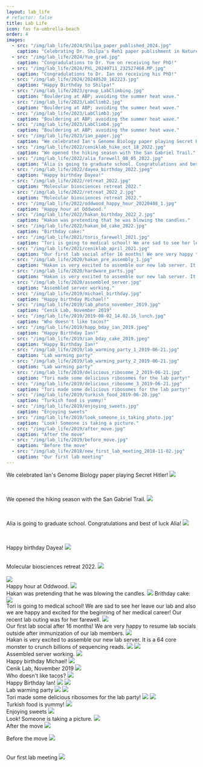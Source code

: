 ```yaml
---
layout: lab_life
# refactor: false
title: Lab Life
icon: fas fa-umbrella-beach
order: 4
images:
  - src: "/img/lab_life/2024/Shilpa_paper_published_2024.jpg"
    caption: "Celebrating Dr. Shilpa's Reh1 paper publishment in Nature Communications"
  - src: "/img/lab_life/2024/Yue_grad.jpg"
    caption: "Congradulations to Dr. Yue on receiving her PhD!"
  - src: "/img/lab_life/2024/PXL_20240711_232527468.MP.jpg"
    caption: "Congradulations to Dr. Ian on receiving his PhD!"
  - src: "/img/lab_life/2024/20240520_162223.jpg"
    caption: "Happy Birthday to Shilpa!"
  - src: "/img/lab_life/2023/group_LabClimbing.jpg"
    caption: "Bouldering at ABP; avoiding the summer heat wave."
  - src: "/img/lab_life/2023/LabClimb2.jpg"
    caption: "Bouldering at ABP; avoiding the summer heat wave."
  - src: "/img/lab_life/2023/LabClimb3.jpg"
    caption: "Bouldering at ABP; avoiding the summer heat wave."
  - src: "/img/lab_life/2023/LabClimb4.jpg"
    caption: "Bouldering at ABP; avoiding the summer heat wave."
  - src: "/img/lab_life/2023/ian_paper.jpg"
    caption: "We celebrated Ian's Genome Biology paper playing Secret Hitler!"
  - src: "/img/lab_life/2022/ceniklab_hike_oct_18_2022.jpg"
    caption: "We opened the hiking season with the San Gabriel Trail."
  - src: "/img/lab_life/2022/alia_farewell_08_05_2022.jpg"
    caption: "Alia is going to graduate school. Congratulations and best of luck Alia!"
  - src: "/img/lab_life/2022/dayea_birthday_2022.jpeg"
    caption: "Happy birthday Dayea!"
  - src: "/img/lab_life/2022/retreat_2022.jpg"
    caption: "Molecular biosciences retreat 2022."
  - src: "/img/lab_life/2022/retreat_2022_2.jpg"
    caption: "Molecular biosciences retreat 2022."
  - src: "/img/lab_life/2022/oddwood_happy_hour_20220408_1.jpg"
    caption: "Happy hour at Oddwood."
  - src: "/img/lab_life/2022/hakan_birthday_2022_2.jpg"
    caption: "Hakan was pretending that he was blowing the candles."
  - src: "/img/lab_life/2022/hakan_bd_cake_2022.jpg"
    caption: "Birthday cake:"
  - src: "/img/lab_life/2021/toris_farewell_2021.jpg"
    caption: "Tori is going to medical school! We are sad to see her leave our lab and also we are happy and excited for the beginning of her medical career! Our recent lab outing was for her farewell."
  - src: "/img/lab_life/2021/ceniklab_april_2021.jpg"
    caption: "Our first lab social after 16 months! We are very happy to resume lab socials outside after immunization of our lab members."
  - src: "/img/lab_life/2020/hakan_pre_assembly_1.jpg"
    caption: "Hakan is very excited to assemble our new lab server. It is a 64 core monster to crunch billions of sequencing reads."
  - src: "/img/lab_life/2020/hardware_parts.jpg"
    caption: "Hakan is very excited to assemble our new lab server. It is a 64 core monster to crunch billions of sequencing reads."
  - src: "/img/lab_life/2020/assembled_server.jpg"
    caption: "Assembled server working."
  - src: "/img/lab_life/2019/michael_birthday.jpg"
    caption: "Happy birthday Michael!"
  - src: "/img/lab_life/2019/lab_photo_november_2019.jpg"
    caption: "Cenik Lab, November 2019"
  - src: "/img/lab_life/2019/2019-08-02_14.02.16_lunch.jpg"
    caption: "Who doesn't like tacos?"
  - src: "/img/lab_life/2019/happ_bday_ian_2019.jpeg"
    caption: "Happy Birthday Ian!"
  - src: "/img/lab_life/2019/ian_bday_cake_2019.jpeg"
    caption: "Happy Birthday Ian!"
  - src: "/img/lab_life/2019/lab_warming_party_1_2019-06-21.jpg"
    caption: "Lab warming party"
  - src: "/img/lab_life/2019/lab_warming_party_2_2019-06-21.jpg"
    caption: "Lab warming party"
  - src: "/img/lab_life/2019/delicious_ribosome_2_2019-06-21.jpg"
    caption: "Tori made some delicious ribosomes for the lab party!"
  - src: "/img/lab_life/2019/delicious_ribosome_3_2019-06-21.jpg"
    caption: "Tori made some delicious ribosomes for the lab party!"
  - src: "/img/lab_life/2019/turkish_food_2019-06-20.jpg"
    caption: "Turkish food is yummy!"
  - src: "/img/lab_life/2019/enjoying_sweets.jpg"
    caption: "Enjoying sweets"
  - src: "/img/lab_life/2019/look_someone_is_taking_photo.jpg"
    caption: "Look! Someone is taking a picture."
  - src: "/img/lab_life/2019/after_move.jpg"
    caption: "After the move"
  - src: "/img/lab_life/2019/before_move.jpg"
    caption: "Before the move"
  - src: "/img/lab_life/2018/new_first_lab_meeting_2018-11-02.jpg"
    caption: "Our first lab meeting"
---
```


<!-- 2023 -->

We celebrated Ian's Genome Biology paper playing Secret Hitler!
<img src="/img/lab_life/2023/ian_paper.jpg">

<br>

<!-- 2022 -->

We opened the hiking season with the San Gabriel Trail.
<img src="/img/lab_life/2022/ceniklab_hike_oct_18_2022.jpg">

<br>

Alia is going to graduate school. Congratulations and best of luck Alia!
<img src="/img/lab_life/2022/alia_farewell_08_05_2022.jpg">

<br>

Happy birthday Dayea!
<img src="/img/lab_life/2022/dayea_birthday_2022.jpeg">

<br>
Molecular biosciences retreat 2022.

<img src="/img/lab_life/2022/retreat_2022.jpg">
<br>
<br>
<img src="/img/lab_life/2022/retreat_2022_2.jpg">

<br>
Happy hour at Oddwood.
<img src="/img/lab_life/2022/oddwood_happy_hour_20220408_1.jpg">

<br>
Hakan was pretending that he was blowing the candles.
<img src="/img/lab_life/2022/hakan_birthday_2022_2.jpg">
Brithday cake:
<img src="/img/lab_life/2022/hakan_bd_cake_2022.jpg">

<!-- 2021 -->

<br>
Tori is going to medical school! We are sad to see her leave our lab 
and also we are happy and excited for the beginning of her medical career!
Our recent lab outing was for her farewell.
<img src="/img/lab_life/2021/toris_farewell_2021.jpg">

<br>
Our first lab social after 16 months!
We are very happy to resume lab socials outside after immunization of our lab members.
<img src="/img/lab_life/2021/ceniklab_april_2021.jpg">

<!-- 2020 -->

<br>
Hakan is very excited to assemble our new lab server.
It is a 64 core monster to crunch billions of sequencing reads.
<img src="/img/lab_life/2020/hakan_pre_assembly_1.jpg">
<img src="/img/lab_life/2020/hardware_parts.jpg">
<br>
Assembled server working.
<img src="/img/lab_life/2020/assembled_server.jpg">

<!-- 2019 -->

<br>
Happy birthday Michael!
<img src="/img/lab_life/2019/michael_birthday.jpg">

<br>
Cenik Lab, November 2019
<img src="/img/lab_life/2019/lab_photo_november_2019.jpg">

<br>
Who doesn't like tacos?
<img src="/img/lab_life/2019/2019-08-02_14.02.16_lunch.jpg">

<br>
Happy Birthday Ian!
<img src="/img/lab_life/2019/happ_bday_ian_2019.jpeg">
<img src="/img/lab_life/2019/ian_bday_cake_2019.jpeg">

<br>
Lab warming party
<img src="/img/lab_life/2019/lab_warming_party_1_2019-06-21.jpg">
<img src="/img/lab_life/2019/lab_warming_party_2_2019-06-21.jpg">

<br>
Tori made some delicious ribosomes for the lab party!
<img src="/img/lab_life/2019/delicious_ribosome_2_2019-06-21.jpg">
<img src="/img/lab_life/2019/delicious_ribosome_3_2019-06-21.jpg">

<br>
Turkish food is yummy!
<img src="/img/lab_life/2019/turkish_food_2019-06-20.jpg">

<br>
Enjoying sweets
<img src="/img/lab_life/2019/enjoying_sweets.jpg">

<br>
Look! Someone is taking a picture.
<img src="/img/lab_life/2019/look_someone_is_taking_photo.jpg">

<br>
After the move
<img src="/img/lab_life/2019/after_move.jpg">

<br>

Before the move
<img src="/img/lab_life/2019/before_move.jpg">

<!-- 2018 -->
<br>
Our first lab meeting

<img src="/img/lab_life/2018/new_first_lab_meeting_2018-11-02.jpg">
